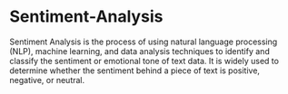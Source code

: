 # Sentiment-Analysis
 Sentiment Analysis is the process of using natural language processing (NLP), machine learning, and data analysis techniques to identify and classify the sentiment or emotional tone of text data. It is widely used to determine whether the sentiment behind a piece of text is positive, negative, or neutral.
